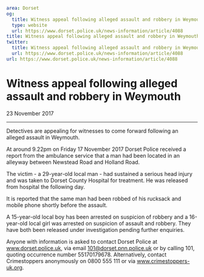 ```yaml
area: Dorset
og:
  title: Witness appeal following alleged assault and robbery in Weymouth
  type: website
  url: https://www.dorset.police.uk/news-information/article/4088
title: Witness appeal following alleged assault and robbery in Weymouth |
twitter:
  title: Witness appeal following alleged assault and robbery in Weymouth
  url: https://www.dorset.police.uk/news-information/article/4088
url: https://www.dorset.police.uk/news-information/article/4088
```

# Witness appeal following alleged assault and robbery in Weymouth

23 November 2017

* * *

Detectives are appealing for witnesses to come forward following an alleged assault in Weymouth.

At around 9.22pm on Friday 17 November 2017 Dorset Police received a report from the ambulance service that a man had been located in an alleyway between Newstead Road and Holland Road.

The victim - a 29-year-old local man - had sustained a serious head injury and was taken to Dorset County Hospital for treatment. He was released from hospital the following day.

It is reported that the same man had been robbed of his rucksack and mobile phone shortly before the assault.

A 15-year-old local boy has been arrested on suspicion of robbery and a 16-year-old local girl was arrested on suspicion of assault and robbery. They have both been released under investigation pending further enquiries.

Anyone with information is asked to contact Dorset Police at www.dorset.police.uk, via email 101@dorset.pnn.police.uk or by calling 101, quoting occurrence number 55170179678. Alternatively, contact Crimestoppers anonymously on 0800 555 111 or via www.crimestoppers-uk.org.
